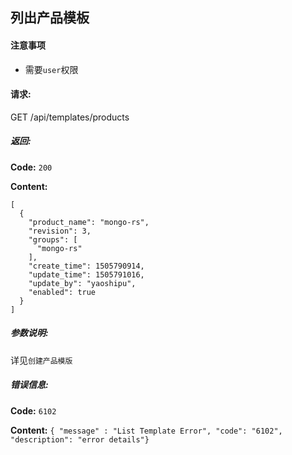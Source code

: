 ## 列出产品模板

#### 注意事项

- 需要`user`权限

#### 请求:

GET /api/templates/products

##### 返回:

**Code:** `200`

**Content:**

```
[
  {
    "product_name": "mongo-rs",
    "revision": 3,
    "groups": [
      "mongo-rs"
    ],
    "create_time": 1505790914,
    "update_time": 1505791016,
    "update_by": "yaoshipu",
    "enabled": true
  }
]
```	
##### 参数说明:

详见`创建产品模版`

##### 错误信息:

**Code:** `6102`

**Content:** `{ "message" : "List Template Error", "code": "6102", "description": "error details"}`
